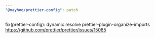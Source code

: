 ```yaml
---
"@nayhoo/prettier-config": patch
---
```


fix(prettier-config): dynamic resolve prettier-plugin-organize-imports https://github.com/prettier/prettier/issues/15085
